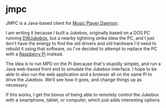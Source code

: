 # jmpc

JMPC is a Java-based client for [Music Player Daemon](https://www.musicpd.org/).

I am writing it because I built a Jukebox, originally based on a DOS PC running [DWJukebox](http://dwjukebox.com/), but a nearby lightning strike blew the PC, and I just don't have the energy to find the old drivers and old hardware I'd need to rebuild it using that software, so I've decided to attempt to replace the PC with a [Raspberry Pi](https://www.raspberrypi.org/) instead.

The idea is to run MPD on the Pi (because that's stupidly simple), and run a Java web-based front end to simulate the Jukebox interface.  I hope to be able to also run the web application and a browser all on the same Pi to drive the Jukebox.  We'll see how it goes, and change things up as necessary.

If this works, I get the bonus of being able to remotely control the Jukebox with a smartphone, tablet, or computer, which just adds interesting options.

